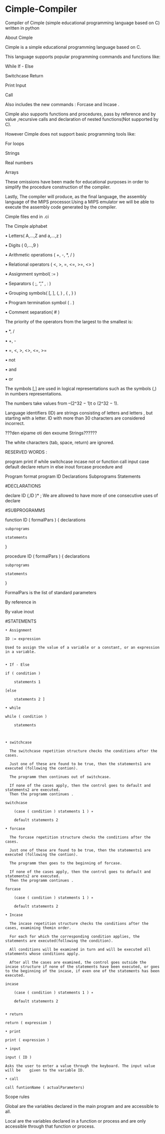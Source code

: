 # Cimple-Compiler
Compiler of Cimple (simple educational programming language based on C) written in python

About Cimple

Cimple is a simple educational programming language based on C.

This language supports popular programming commands and functions like:

While 			If - Else 

Switchcase  		Return 

Print 			Input 

Call 

Αlso includes the new commands :
Forcase and Incase .

Cimple also supports functions and procedures, pass by reference and by value ,recursive calls
and declaration of nested functions(Not supported by C).

However Cimple does not support basic programming tools like:

For loops 

Strings 

Real numbers

Arrays


These omissions have been made for educational purposes in order to simplify the procedure construction of the compiler.

Lastly, The compiler will produce, as the final language, the assembly language of the MIPS processor.Using a MIPS emulator we will be able to execute the assembly code generated by the compiler.

Cimple files end in .ci

The Cimple alphabet


• Letters( Α,...,Ζ and a,...,z )

• Digits ( 0,...,9 )

• Arithmetic operations ( +, -, *, / )

• Relational operators ( <, >, =, <=, >=, <> )

• Assignment symbol( := )

• Separators ( ;, “,” , : )

• Grouping symbols( [, ], (, ) , { , } )

• Program termination symbol ( . )

• Comment separation( # )

The priority of the operators from the largest to the smallest is:


• *, /

• +, -

•  =, <, >, <>, <=, >=

• not

• and

• or

The symbols [,] are used in logical representations such as the symbols (,) in numbers
representations.

The numbers take values from –(2^32 − 1)t o (2^32 − 1).

Language identifiers (ID) are strings consisting of letters and letters , but starting with a letter.
ID with more than 30 characters are considered incorrect.

???den eipame oti den exoume Strings??????

The white characters (tab, space, return) are ignored.


RESERVED WORDS :

program 			print
if				while
switchcase			incase
not				or
function			call
input				case default
declare			return in
else				inout
forcase			procedure
and


Program format
program ID
	Declarations
	Subprograms
	Statements

        
#DECLARATIONS
      
      
declare ID (,ID )* ;
We are allowed to have more of one consecutive uses of declare


#SUBPROGRAMMS    
	
function ID ( formalPars )
{
	declarations
	
	subprograms
	
	statements
}

procedure ID ( formalPars )
{
	declarations
	
	subprograms
	
	statements
}


FormalPars is the list of standard parameters

By reference in

By value     inout

#STATEMENTS
      

    • Assignment 

	ID := expression
	
	Used to assign the value of a variable or a constant, or an expression
	in a variable.
      

    • If - Else

	if ( condition )
	
		statements 1
		
	[else
	
		statements 2 ]

    • while

	while ( condition )
	
		statements



    • switchcase
      
      The switchcase repetition structure checks the conditions after the cases. 
      
      Just one of these are found to be true, then the statements1 are executed (following the contion). 
      
      The programm then continues out of switchcase.
      
      If none of the cases apply, then the control goes to default and statements2 are executed.
      Then the programm continues .
      
	switchcase
	
		(case ( condition ) statements 1 ) ∗
		
		default statements 2

    • forcase
      
      The forcase repetition structure checks the conditions after the cases. 
      
      Just one of these are found to be true, then the statements1 are executed (following the contion). 
      
      The programm then goes to the beginning of forcase.
      
      If none of the cases apply, then the control goes to default and statements2 are executed.
      Then the programm continues .
      
	forcase
	
		(case ( condition ) statements 1 ) ∗
		
		default statements 2

    • Incase
      
      The incase repetition structure checks the conditions after the cases, examining themin order. 
      
      For each for which the corresponding condition applies, the statements are executed(following the condition). 
      
      All conditions will be examined in turn and will be executed all statements whose conditions apply. 
      
      After all the cases are examined, the control goes outside the incase structure if none of the statements have been executed, or goes to the beginning of the incase, if even one of the statements has been executed.
      
	incase
	
		(case ( condition ) statements 1 ) ∗
		
		default statements 2


    • return

	return ( expression )

    • print

	print ( expression )

    • input

	input ( ID )

	Asks the user to enter a value through the keyboard. The input value will be 	given to the variable ID.

    • call

	call funtionName ( actualParameters)

Scope rules

Global are the variables declared in the main program and are accessible to all.

Local are the variables declared in a function or process and are only accessible through that function or process.
